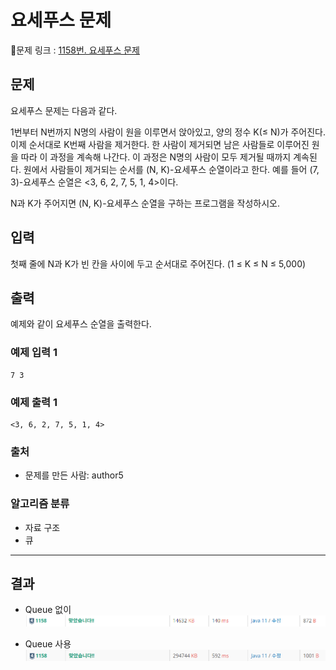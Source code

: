 # 요세푸스 문제
🔗문제 링크 : [1158번. 요세푸스 문제](https://www.acmicpc.net/problem/1158)

## 문제
요세푸스 문제는 다음과 같다.

1번부터 N번까지 N명의 사람이 원을 이루면서 앉아있고, 양의 정수 K(≤ N)가 주어진다. 이제 순서대로 K번째 사람을 제거한다. 한 사람이 제거되면 남은 사람들로 이루어진 원을 따라 이 과정을 계속해 나간다. 이 과정은 N명의 사람이 모두 제거될 때까지 계속된다. 원에서 사람들이 제거되는 순서를 (N, K)-요세푸스 순열이라고 한다. 예를 들어 (7, 3)-요세푸스 순열은 <3, 6, 2, 7, 5, 1, 4>이다.

N과 K가 주어지면 (N, K)-요세푸스 순열을 구하는 프로그램을 작성하시오.

## 입력
첫째 줄에 N과 K가 빈 칸을 사이에 두고 순서대로 주어진다. (1 ≤ K ≤ N ≤ 5,000)

## 출력
예제와 같이 요세푸스 순열을 출력한다.

### 예제 입력 1
```
7 3
```
### 예제 출력 1
```
<3, 6, 2, 7, 5, 1, 4>
```
### 출처
- 문제를 만든 사람: author5
### 알고리즘 분류
- 자료 구조
- 큐

---

## 결과
- Queue 없이
  ![img_1.png](img_1.png)

- Queue 사용
  ![img.png](img.png)